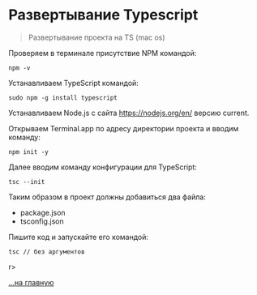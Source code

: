 <div class="navi"><nav id="navi"><!-- js --></nav></div>

# Развертывание Typescript

>Развертывание проекта на TS (mac os)

Проверяем в терминале присутствие NPM командой: 


    npm -v

Устанавливаем TypeScript командой: 

    sudo npm -g install typescript

Устанавливаем Node.js с сайта https://nodejs.org/en/ версию current.

Открываем Terminal.app по адресу директории проекта и вводим команду:

    npm init -y

Далее вводим команду конфигурации для TypeScript:

    tsc --init

Таким образом в проект должны добавиться два файла:

- package.json
- tsconfig.json

Пишите код и запускайте его командой:

    tsc // без аргументов 
    

r>

[…на главную](/)

<br>

<script src="assets/js/navi.js"></script>
